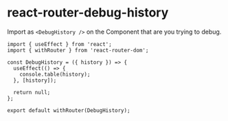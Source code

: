 # react-router-debug-history
Import as ```<DebugHistory />``` on the Component that are you trying to debug.

```
import { useEffect } from 'react';
import { withRouter } from 'react-router-dom';

const DebugHistory = ({ history }) => {
  useEffect(() => {
    console.table(history);
  }, [history]);

  return null;
};

export default withRouter(DebugHistory);
```
